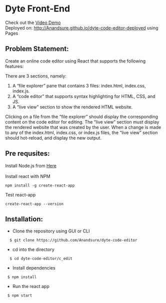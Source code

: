 # Dyte Front-End

Check out the [Video Demo](https://vimeo.com/576202999)<br>
Deployed on: http://Anandsure.github.io/dyte-code-editor-deployed using Pages

## Problem Statement: 
Create an online code editor using React that supports the following features:

There are 3 sections, namely:
1. A “file explorer” pane that contains 3 files: index.html, index.css, index.js.
2. A “code editor” that supports syntax highlighting for HTML, CSS, and JS.
3. A “live view” section to show the rendered HTML website.

Clicking on a file from the “file explorer” should display the corresponding content on the code editor for editing.
The “live view” section must display the rendered website that was created by the user. When a change is made to any of the index.html, index.css, or index.js files, the “live view” section should hot-reload, and display the new output.

## Pre requsites:
Install Node.js from [Here](https://nodejs.org/en/download/)<BR><br>
Install react with NPM
```
npm install -g create-react-app
```
Test react-app
```
create-react-app --version
```


## Installation:
- Clone the repository using GUI or CLI
```
  $ git clone https://github.com/Anandsure/dyte-code-editor
```
- cd into the directory
```
  $ cd dyte-code-editor/c_edit
```
- Install dependencies
 ```
  $ npm install
 ```
- Run the react app
 ```
  $ npm start
 ```


